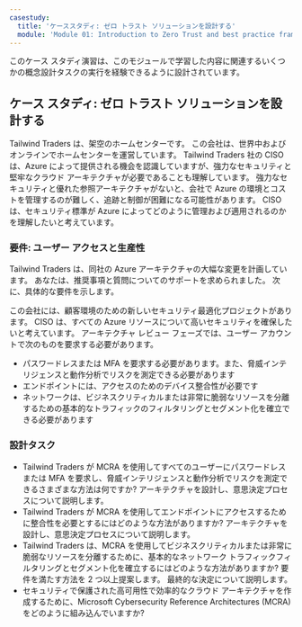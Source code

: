 ```yaml
---
casestudy:
  title: 'ケーススタディ: ゼロ トラスト ソリューションを設計する'
  module: 'Module 01: Introduction to Zero Trust and best practice frameworks'
---
```


このケース スタディ演習は、このモジュールで学習した内容に関連するいくつかの概念設計タスクの実行を経験できるように設計されています。

## ケース スタディ: ゼロ トラスト ソリューションを設計する

Tailwind Traders は、架空のホームセンターです。 この会社は、世界中およびオンラインでホームセンターを運営しています。 Tailwind Traders 社の CISO は、Azure によって提供される機会を認識していますが、強力なセキュリティと堅牢なクラウド アーキテクチャが必要であることも理解しています。 強力なセキュリティと優れた参照アーキテクチャがないと、会社で Azure の環境とコストを管理するのが難しく、追跡と制御が困難になる可能性があります。 CISO は、セキュリティ標準が Azure によってどのように管理および適用されるのかを理解したいと考えています。

### 要件: ユーザー アクセスと生産性

Tailwind Traders は、同社の Azure アーキテクチャの大幅な変更を計画しています。 あなたは、推奨事項と質問についてのサポートを求められました。 次に、具体的な要件を示します。

この会社には、顧客環境のための新しいセキュリティ最適化プロジェクトがあります。 CISO は、すべての Azure リソースについて高いセキュリティを確保したいと考えています。 アーキテクチャ レビュー フェーズでは、ユーザー アカウントで次のものを要求する必要があります。

- パスワードレスまたは MFA を要求する必要があります。また、脅威インテリジェンスと動作分析でリスクを測定できる必要があります
- エンドポイントには、アクセスのためのデバイス整合性が必要です
- ネットワークは、ビジネスクリティカルまたは非常に脆弱なリソースを分離するための基本的なトラフィックのフィルタリングとセグメント化を確立できる必要があります

### 設計タスク

* Tailwind Traders が MCRA を使用してすべてのユーザーにパスワードレスまたは MFA を要求し、脅威インテリジェンスと動作分析でリスクを測定できるさまざまな方法は何ですか? アーキテクチャを設計し、意思決定プロセスについて説明します。
* Tailwind Traders が MCRA を使用してエンドポイントにアクセスするために整合性を必要とするにはどのような方法がありますか? アーキテクチャを設計し、意思決定プロセスについて説明します。
* Tailwind Traders は、MCRA を使用してビジネスクリティカルまたは非常に脆弱なリソースを分離するために、基本的なネットワーク トラフィックフィルタリングとセグメント化を確立するにはどのような方法がありますか? 要件を満たす方法を 2 つ以上提案します。 最終的な決定について説明します。
* セキュリティで保護された高可用性で効率的なクラウド アーキテクチャを作成するために、Microsoft Cybersecurity Reference Architectures (MCRA) をどのように組み込んでいますか?